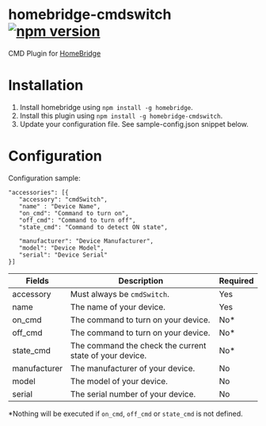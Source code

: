 # homebridge-cmdswitch [![npm version](https://badge.fury.io/js/homebridge-cmdswitch.svg)](https://badge.fury.io/js/homebridge-cmdswitch)
CMD Plugin for [HomeBridge](https://github.com/nfarina/homebridge)

# Installation
1. Install homebridge using `npm install -g homebridge`.
2. Install this plugin using `npm install -g homebridge-cmdswitch`.
3. Update your configuration file. See sample-config.json snippet below.

# Configuration
Configuration sample:
 ```
"accessories": [{
    "accessory": "cmdSwitch",
    "name" : "Device Name",
    "on_cmd": "Command to turn on",
    "off_cmd": "Command to turn off",
    "state_cmd": "Command to detect ON state",

    "manufacturer": "Device Manufacturer",
    "model": "Device Model",
    "serial": "Device Serial"
}]

```


| Fields       | Description                                                                   | Required |
|--------------|-------------------------------------------------------------------------------|----------|
| accessory    | Must always be `cmdSwitch`.                                                   | Yes      |
| name         | The name of your device.                                                      | Yes      |
| on_cmd       | The command to turn on your device.                                           | No*      |
| off_cmd      | The command to turn on your device.                                           | No*      |
| state_cmd    | The command the check the current state of your device.                       | No*      |
| manufacturer | The manufacturer of your device.                                              | No       |
| model        | The model of your device.                                                     | No       |
| serial       | The serial number of your device.                                             | No       |

*Nothing will be executed if `on_cmd`, `off_cmd` or `state_cmd` is not defined.
